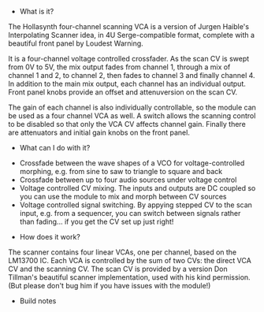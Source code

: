 * What is it?

The Hollasynth four-channel scanning VCA is a version of Jurgen Haible's Interpolating Scanner idea, in 4U Serge-compatible format, complete with a beautiful front panel by Loudest Warning.

It is a four-channel voltage controlled crossfader. As the scan CV is swept from 0V to 5V, the mix output fades from channel 1, through a mix of channel 1 and 2, to channel 2, then fades to channel 3 and finally channel 4. In addition to the main mix output, each channel has an individual output. Front panel knobs provide an offset and attenuversion on the scan CV. 

The gain of each channel is also individually controllable, so the module can be used as a four channel VCA as well. A switch allows the scanning control to be disabled so that only the VCA CV affects channel gain. Finally there are attenuators and initial gain knobs on the front panel.

* What can I do with it?

 - Crossfade between the wave shapes of a VCO for voltage-controlled morphing, e.g. from sine to saw to triangle to square and back
 - Crossfade between up to four audio sources under voltage control
 - Voltage controlled CV mixing. The inputs and outputs are DC coupled so you can use the module to mix and morph between CV sources
 - Voltage controlled signal switching. By appying stepped CV to the scan input, e.g. from a sequencer, you can switch between signals rather than fading... if you get the CV set up just right!

* How does it work?

The scanner contains four linear VCAs, one per channel, based on the LM13700 IC. Each VCA is controlled by the sum of two CVs: the direct VCA CV and the scanning CV. The scan CV is provided by a version Don Tillman's beautiful scanner implementation, used with his kind permission. (But please don't bug him if you have issues with the module!)

* Build notes








